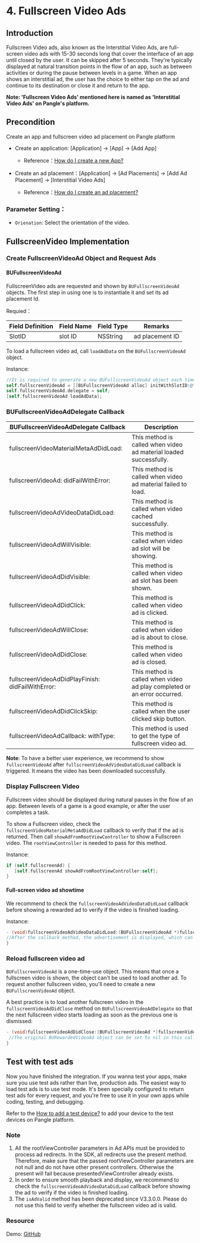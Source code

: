 
# 4. Fullscreen Video Ads

## Introduction

Fullscreen Video ads, also known as the Interstitial Video Ads, are full-screen video ads with 15-30 seconds long that cover the interface of an app until closed by the user. It can be skipped after 5 seconds. They're typically displayed at natural transition points in the flow of an app, such as between activities or during the pause between levels in a game. When an app shows an interstitial ad, the user has the choice to either tap on the ad and continue to its destination or close it and return to the app.

**Note: 'Fullscreen Video Ads' mentioned here is named as 'Interstitial Video Ads' on Pangle's platform.**


## Precondition
Create an app and fullscreen video ad placement on Pangle platform

   - Create an application: [Application] -> [App] -> [Add App]
    
      - Reference：[How do I create a new App?](https://www.pangleglobal.com/jp/help/doc/5dd362e23d7897001168e334)

  - Create an ad placement：[Application] -> [Ad Placements] -> [Add Ad Placement] -> [Interstitial Video Ads]
    
      - Reference：[How do I create an ad placement?](https://www.pangleglobal.com/jp/help/doc/5e62079cfe8738000fd184cf)
    

### Parameter Setting：
- `Orienation`: Select the orientation of the video.


## FullscreenVideo Implementation

### Create FullscreenVideoAd Object and Request Ads

#### BUFullscreenVideoAd
FullscreenVideo ads are requested and shown by `BUFullscreenVideoAd` objects. The first step in using one is to instantiate it and set its ad placement Id.

Requied：

| Field Definition | Field Name | Field Type | Remarks     |
|------------------|------------|------------|-------------|
| SlotID           | slot  ID   | NSString   | ad placement ID |

To load a fullscreen video ad, call `loadAdData` on the `BUFullscreenVideoAd` object.

Instance:

```objective-c
//It is required to generate a new BUFullscreenVideoAd object each time calling the loadAdData method to request the latest full-screen video ad. Please do not reuse the local cache full-scren video ad.
self.fullscreenVideoAd = [[BUFullscreenVideoAd alloc] initWithSlotID:@"Your_Ad_Placement_Id"];
self.fullscreenVideoAd.delegate = self;
[self.fullscreenVideoAd loadAdData];
```

### BUFullscreenVideoAdDelegate Callback
|   BUFullscreenVideoAdDelegate Callback      |       Description        |
|---------------------------------------------------|--------------------------------------------------------------------------|
| fullscreenVideoMaterialMetaAdDidLoad:             | This method is called when video ad material loaded successfully.        |
| fullscreenVideoAd: didFailWithError:              | This method is called when video ad material failed to load.             |
| fullscreenVideoAdVideoDataDidLoad:                | This method is called when video cached successfully.                    |
| fullscreenVideoAdWillVisible:                     | This method is called when video ad slot will be showing.                |
| fullscreenVideoAdDidVisible:                      | This method is called when video ad slot has been shown.                 |
| fullscreenVideoAdDidClick:                        | This method is called when video ad is clicked.                          |
| fullscreenVideoAdWillClose:                       | This method is called when video ad is about to close.                   |
| fullscreenVideoAdDidClose:                        | This method is called when video ad is closed.                           |
| fullscreenVideoAdDidPlayFinish: didFailWithError: | This method is called when video ad play completed or an error occurred. |
| fullscreenVideoAdDidClickSkip:                    | This method is called when the user clicked skip button.                 |
| fullscreenVideoAdCallback: withType:              | This  method is used to get the type of fullscreen video ad.             |

**Note**: To have a better user experience, we recommend to show `fullscreenVideoAd` after `fullscreenVideoAdVideoDataDidLoad` callback is triggered. It means the video has been downloaded successfully.

### Display Fullscreen Video
Fullscreen video should be displayed during natural pauses in the flow of an app. Between levels of a game is a good example, or after the user completes a task.

To show a Fullscreen video, check the `fullscreenVideoMaterialMetaAdDidLoad` callback to verify that if the ad is returned. Then call `showAdFromRootViewController` to show a Fullscreen video. The `rootViewController` is needed to pass for this method.

Instance:

```objective-c
if (self.fullscreenAd) {
   [self.fullscreenAd showAdFromRootViewController:self];
}
```

#### Full-screen video ad showtime
We recommend to check the `fullscreenVideoAdVideoDataDidLoad` callback before showing a  rewarded ad to verify if the video is finished loading.

Instance:

```objective-c
- (void)fullscreenVideoAdVideoDataDidLoad:(BUFullscreenVideoAd *)fullscreenVideoAd {
//After the callback method, the advertisement is displayed, which can ensure the smooth playing and display, and the user experience is better.
}
```

### Reload fullscreen video ad
`BUFullscreenVideoAd` is a one-time-use object. This means that once a fullscreen video is shown, the object can't be used to load another ad. To request another fullscreen video, you'll need to create a new `BUFullscreenVideoAd` object.

A best practice is to load another fullscreen video in the `fullscreenVideoAdDidClose` method on `BUFullscreenVideoAdDelegate` so that the next fullscreen video starts loading as soon as the previous one is dismissed:

```objective-c
- (void)fullscreenVideoAdDidClose:(BUFullscreenVideoAd *)fullscreenVideoAd {
 //The original BURewardedVideoAd object can be set to nil in this callback
}
```


## Test with test ads

Now you have finished the integration. If you wanna test your apps, make sure you use test ads rather than live, production ads. The easiest way to load test ads is to use test mode. It's been specially configured to return test ads for every request, and you're free to use it in your own apps while coding, testing, and debugging. 

Refer to the [How to add a test device?](https://www.pangleglobal.com/help/doc/5fba365f7b550100157bfc06) to add your device to the test devices on Pangle platform.


### Note
1. All the rootViewController parameters in Ad APIs must be provided to process ad redirects. In the SDK, all redirects use the present method. Therefore, make sure that the passed rootViewController parameters are not null and do not have other present controllers. Otherwise the present will fail because presentedViewController already exists.
2. In order to ensure smooth playback and display, we recommend to check the `fullscreenVideoAdVideoDataDidLoad` callback before showing the ad to verify if the video is finished loading.
3. The `isAdValid` method has been deprecated since V3.3.0.0. Please do not use this field to verify whether the fullscreen video ad is valid.

### Resource
Demo: [GitHub](https://github.com/bytedance/Bytedance-UnionAD/blob/master/Example/BUDemo/BUDemo/App/Example/controller/BUDFullscreenViewController.m)

